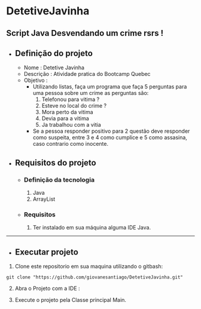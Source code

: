 # DetetiveJavinha
Script Java Desvendando um crime rsrs !  
---
- ##  Definição do projeto
    - Nome : Detetive Javinha 
    - Descrição : Atividade pratica do Bootcamp Quebec 
    - Objetivo : 
        - Utilizando listas, faça um programa que faça 5 perguntas para uma pessoa sobre um crime as perguntas são:    
            1. Telefonou para vitima ?
            2. Esteve no local do crime ?
            3. Mora perto da vitima 
            4. Devia para a vitima 
            5. Ja trabalhou com a vitia 
        - Se a pessoa responder positivo para 2 questão deve responder como suspeita, entre 3 e 4 como cumplice e 5 como assasina, caso contrario como inocente.
- ## Requisitos do projeto 
    - ### Definição da tecnologia
        1. Java
        2. ArrayList
        
    - ### Requisitos 
        1. Ter instalado em sua máquina alguma IDE Java.
               
---
- ## Executar projeto 


 1. Clone este repositorio em sua maquina utilizando o gitbash:
 
``` 
git clone "https://github.com/giovanesantiago/DetetiveJavinha.git"
```

2. Abra o Projeto com a IDE :
 
3. Execute o projeto pela Classe principal Main.
